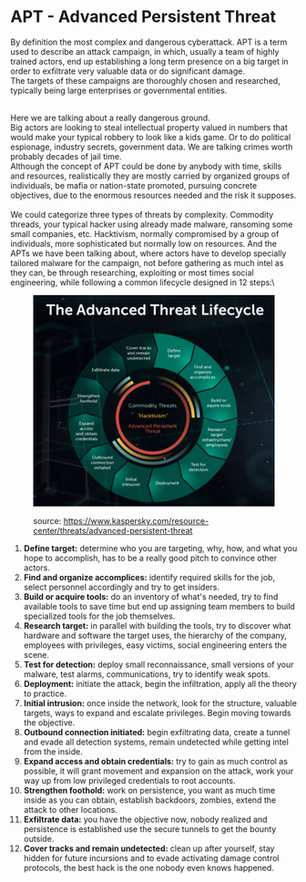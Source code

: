 # APT - Advanced Persistent Threat

By definition the most complex and dangerous cyberattack. APT is a term used to describe an attack campaign, in which, usually a team of highly trained actors, end up establishing a long term presence on a big target in order to exfiltrate very valuable data or do significant damage.\
The targets of these campaigns are thoroughly chosen and researched, typically being large enterprises or governmental entities.&#x20;

\
Here we are talking about a really dangerous ground. \
Big actors are looking to steal intellectual property valued in numbers that would make your typical robbery to look like a kids game. Or to do political espionage, industry secrets, government data. We are talking crimes worth probably decades of jail time. \
Although the concept of APT could be done by anybody with time, skills and resources, realistically they are mostly carried by organized groups of individuals, be mafia or nation-state promoted, pursuing concrete objectives, due to the enormous resources needed and the risk it supposes.  \
\
We could categorize three types of threats by complexity. Commodity threads, your typical hacker using already made malware, ransoming some small companies, etc. Hacktivism, normally compromised by a group of individuals, more sophisticated but normally low on resources. And the APTs we have been talking about, where actors have to develop specially tailored malware for the campaign, not before gathering as much intel as they can, be through researching, exploiting or most times social engineering, while following a common lifecycle designed in 12 steps:\


<figure><img src="../../.gitbook/assets/APT_Lifecycle.png" alt=""><figcaption><p>source: <a href="https://www.kaspersky.com/resource-center/threats/advanced-persistent-threat">https://www.kaspersky.com/resource-center/threats/advanced-persistent-threat</a> </p></figcaption></figure>

1. **Define target:** determine who you are targeting, why, how, and what you hope to accomplish, has to be a really good pitch to convince other actors.
2. **Find and organize accomplices:** identify required skills for the job, select personnel accordingly and try to get insiders.
3. **Build or acquire tools:** do an inventory of what's needed, try to find available tools to save time but end up assigning team members to build specialized tools for the job themselves.
4. **Research target:** in parallel with building the tools, try to discover what hardware and software the target uses, the hierarchy of the company, employees with privileges, easy victims, social engineering enters the scene.
5. **Test for detection:** deploy small reconnaissance, small versions of your malware, test alarms, communications, try to identify weak spots.
6. **Deployment:** initiate the attack, begin the infiltration, apply all the theory to practice.
7. **Initial intrusion:** once inside the network, look for the structure, valuable targets, ways to expand and escalate privileges. Begin moving towards the objective.
8. **Outbound connection initiated:** begin exfiltrating data, create a tunnel and evade all detection systems, remain undetected while getting intel from the inside.
9. **Expand access and obtain credentials:** try to gain as much control as possible, it will grant movement and expansion on the attack, work your way up from low privileged credentials to root accounts.
10. **Strengthen foothold:** work on persistence, you want as much time inside as you can obtain, establish backdoors, zombies, extend the attack to other locations.
11. **Exfiltrate data:** you have the objective now, nobody realized and persistence is established use the secure tunnels to get the bounty outside.
12. **Cover tracks and remain undetected:** clean up after yourself, stay hidden for future incursions and to evade activating damage control protocols, the best hack is the one nobody even knows happened.

